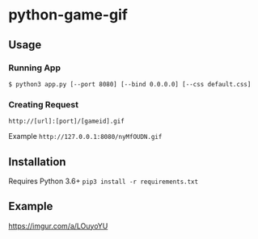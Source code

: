 # python-game-gif

## Usage
### Running App

`$ python3 app.py [--port 8080] [--bind 0.0.0.0] [--css default.css]`

### Creating Request
`http://[url]:[port]/[gameid].gif`

Example
`http://127.0.0.1:8080/nyMfOUDN.gif`

## Installation
Requires Python 3.6+
`pip3 install -r requirements.txt`

## Example
https://imgur.com/a/LOuyoYU
